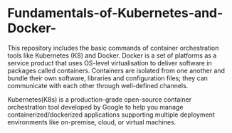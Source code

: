 # Fundamentals-of-Kubernetes-and-Docker-
This repository includes the basic commands of container orchestration tools like Kubernetes (K8) and Docker.
Docker is a set of platforms as a service product that uses OS-level virtualisation to deliver software in packages called containers. 
Containers are isolated from one another and bundle their own software, libraries and configuration files; they can communicate with each other through well-defined channels. 

Kubernetes(K8s) is a production-grade open-source container orchestration tool developed by Google to help you manage containerized/dockerized applications supporting multiple deployment environments like on-premise, cloud, or virtual machines.

